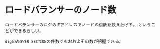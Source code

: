 # ロードバランサーのノード数

ロードバランサーのログのIPアドレスでノードの個数を数え上げる。
ということができるらしい。

`dig`の`ANSWER SECTION`の件数でもおおよその数が把握できる。
